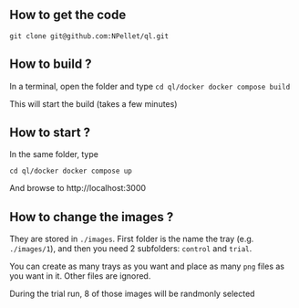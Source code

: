 ## How to get the code

`
git clone git@github.com:NPellet/ql.git
`

## How to build ?

In a terminal, open the folder and type
`
cd ql/docker
docker compose build
`

This will start the build (takes a few minutes)

## How to start ?

In the same folder, type

`
cd ql/docker
docker compose up
`

And browse to http://localhost:3000

## How to change the images ?

They are stored in `./images`. First folder is the name the tray (e.g. `./images/1`), and then you need 2 subfolders: `control` and `trial`.

You can create as many trays as you want and place as many `png` files as you want in it. Other files are ignored.

During the trial run, 8 of those images will be randmonly selected
